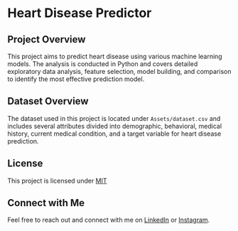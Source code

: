 # Heart Disease Predictor


## Project Overview
This project aims to predict heart disease using various machine learning models. The analysis is conducted in Python and covers detailed exploratory data analysis, feature selection, model building, and comparison to identify the most effective prediction model.

## Dataset Overview
The dataset used in this project is located under `Assets/dataset.csv` and includes several attributes divided into demographic, behavioral, medical history, current medical condition, and a target variable for heart disease prediction.


## License

This project is licensed under [MIT](LICENSE)


## Connect with Me

Feel free to reach out and connect with me on [LinkedIn](https://www.linkedin.com/in/sherwinvishesh) or [Instagram](https://www.instagram.com/sherwinvishesh/).
